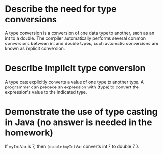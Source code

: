 # Describe the need for type conversions
A type conversion is a conversion of one data type to another, such as an int to a double. 
The compiler automatically performs several common conversions between int and double types, such automatic conversions are known as implicit conversion.

# Describe implicit type conversion
A type cast explicitly converts a value of one type to another type. 
A programmer can precede an expression with (type) to convert the expression's value to the indicated type. 

# Demonstrate the use of type casting in Java (no answer is needed in the homework)
If `myIntVar` is 7, then `(double)myIntVar` converts int 7 to double 7.0.
